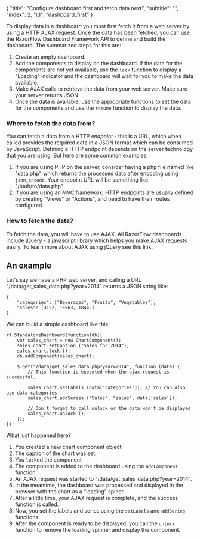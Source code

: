 <meta>
{
	"title": "Configure dashboard first and fetch data next",
	"subtitle": "",
	"index": 2,
	"id": "dashboard_first"
}
</meta>

To display data in a dashboard you must first fetch it from a web server by using a HTTP AJAX request. Once the data has been fetched, you can use the RazorFlow Dashboard Framework API to define and build the dashboard. The summarized steps for this are:

1. Create an empty dashboard.
2. Add the components to display on the dashboard. If the data for the components are not yet available, use the `lock` function to display a "Loading" indicator and the dashboard will wait for you to make the data available.
3. Make AJAX calls to retrieve the data from your web server. Make sure your server returns JSON.
4. Once the data is available, use the appropriate functions to set the data for the components and use the `resume` function to display the data.

### Where to fetch the data from?

You can fetch a data from a HTTP *endpoint* - this is a URL, which when called provides the required data in a JSON format which can be consumed by JavaScript. Defining a HTTP endpoint depends on the server technology that you are using. But here are some common examples:

1. If you are using PHP on the server, consider having a php file named like "data.php" which returns the processed data after encoding using `json_encode`. Your endpoint URL will be something like "/path/to/data.php"
2. If you are using an MVC framework, HTTP endpoints are usually defined by creating "Views" or "Actions", and need to have their routes configured.

### How to fetch the data?

To fetch the data, you will have to use AJAX. All RazorFlow dashboards include jQuery - a javascript library which helps you make AJAX requests easily. To learn more about AJAX using jQuery see this link.

## An example

Let's say we have a PHP web server, and calling a URL "/data/get_sales_data.php?year=2014" returns a JSON string like:

~~~
{
	"categories": ["Beverages", "Fruits", "Vegetables"],
	"sales": [3122, 15563, 18442]
}
~~~

We can build a simple dashboard like this:

~~~
rf.StandaloneDashboard(function(db){
	var sales_chart = new ChartComponent();
	sales_chart.setCaption ("Sales for 2014");
	sales_chart.lock ();
	db.addComponent(sales_chart);

	$.get("/data/get_sales_data.php?year=2014", function (data) {
		// This function is executed when the ajax request is successful.

		sales_chart.setLabels (data['categories']); // You can also use data.categories
		sales_chart.addSeries ("Sales", "sales", data['sales']);

		// Don't forget to call unlock or the data won't be displayed
		sales_chart.unlock ();
	});
});
~~~

What just happened here?

1. You created a new chart component object
2. The caption of the chart was set.
3. You `lock`ed the component
4. The component is added to the dashboard using the `addComponent` function.
5. An AJAX request was started to "/data/get_sales_data.php?year=2014".
6. In the meantime, the dashboard was processed and displayed in the browser with the chart as a "loading" spiner.
7. After a little time, your AJAX request is complete, and the success function is called.
8. Now, you set the labels and series using the `setLabels` and `addSeries` functions.
9. After the component is ready to be displayed, you call the `unlock` function to remove the loading spinner and display the component.